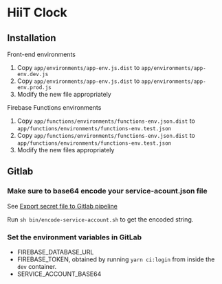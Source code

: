 # HiiT Clock

## Installation

Front-end environments

1. Copy `app/environments/app-env.js.dist` to `app/environments/app-env.dev.js`
2. Copy `app/environments/app-env.js.dist` to `app/environments/app-env.prod.js`
3. Modify the new file appropriately

Firebase Functions environments

1. Copy `app/functions/environments/functions-env.json.dist` to `app/functions/environments/functions-env.test.json`
2. Copy `app/functions/environments/functions-env.json.dist` to `app/functions/environments/functions-env.test.json`
3. Modify the new files appropriately

## Gitlab

### Make sure to base64 encode your service-acount.json file

See [Export secret file to Gitlab pipeline](https://medium.com/@michalkalita/export-secret-file-to-gitlab-pipeline-75789eee35bd)

Run `sh bin/encode-service-account.sh` to get the encoded string.

### Set the environment variables in GitLab

- FIREBASE_DATABASE_URL
- FIREBASE_TOKEN, obtained by running `yarn ci:login` from inside the `dev` container.
- SERVICE_ACCOUNT_BASE64
